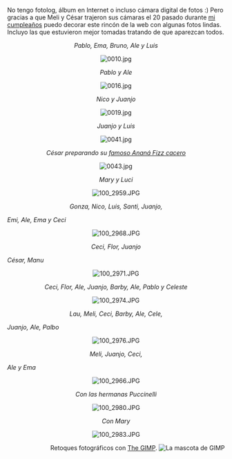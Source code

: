 <html><body><p>No tengo fotolog, álbum en Internet o incluso cámara digital de fotos :) Pero gracias a que Meli y César trajeron sus cámaras el 20 pasado durante <a href="http://www.juanjoconti.com.ar/2007/12/20/23/" title="23 años" target="_blank">mi cumpleaños</a> puedo decorar este rincón de la web con algunas fotos lindas. Incluyo las que estuvieron mejor tomadas tratando de que aparezcan todos.

</p><p align="center"><em>Pablo, Ema, Bruno, Ale y Luis</em></p>



<p align="center"><img src="/wp-content/uploads/2007/12/0010.jpg" alt="0010.jpg">

<!--more-->

</p><p align="center"><em>Pablo y Ale</em></p>

<p align="center"><img src="/wp-content/uploads/2007/12/0016.jpg" alt="0016.jpg"></p>

<p align="center"><em>Nico y Juanjo</em></p>

<p align="center"><img src="/wp-content/uploads/2007/12/0019.jpg" alt="0019.jpg"></p>

<p align="center"> <em>Juanjo y Luis</em></p>

<p align="center"><img src="/wp-content/uploads/2007/12/0041.jpg" alt="0041.jpg"></p>

<p align="center"> <em>César preparando su <a href="http://www.ceportela.com.ar/2006/12/12/anana-fizz-una-receta-para-recordar-y-disfrutar/" title="receta de César" target="_blank">famoso Ananá Fizz cacero</a></em></p>

<p align="center"><img src="/wp-content/uploads/2007/12/0043.jpg" alt="0043.jpg"></p>

<p align="center"><em>Mary y Luci</em></p>

<p align="center"><img src="/wp-content/uploads/2007/12/100_2959.JPG" alt="100_2959.JPG"></p>



<p align="center"><em>Gonza, Nico, Luis, Santi, Juanjo,</em>

<em> Emi, Ale, Ema y Ceci</em>

</p><p align="center"><img src="/wp-content/uploads/2007/12/100_2968.JPG" alt="100_2968.JPG"></p>



<p align="center"><em>Ceci, Flor, Juanjo

César, Manu</em>

</p><p align="center"><img src="/wp-content/uploads/2007/12/100_2971.JPG" alt="100_2971.JPG"></p>

<p align="center"><em>Ceci, Flor, Ale, Juanjo, Barby, Ale, Pablo y Celeste</em></p>

<p align="center"><img src="/wp-content/uploads/2007/12/100_2974.JPG" alt="100_2974.JPG"></p>



<p align="center"> <em>Lau, Meli, Ceci, Barby, Ale, Cele,

Juanjo, Ale, Palbo</em>

</p><p align="center"><img src="/wp-content/uploads/2007/12/100_2976.JPG" alt="100_2976.JPG"></p>



<p align="center"><em>Meli, Juanjo, Ceci,</em>

<em>Ale y Ema</em>

</p><p align="center"><img src="/wp-content/uploads/2007/12/100_2966.JPG" alt="100_2966.JPG"></p>

<p align="center"><em>Con las hermanas Puccinelli</em></p>

<p align="center"><img src="/wp-content/uploads/2007/12/100_2980.JPG" alt="100_2980.JPG"></p>

<p align="center"><em>Con Mary</em></p>

<p align="center"><img src="/wp-content/uploads/2007/12/100_2983.JPG" alt="100_2983.JPG"></p>

<p align="right">Retoques fotográficos con <a href="http://www.gimp.org" title="The GIMP" target="_blank">The GIMP</a>. <img src="/wp-content/uploads/2007/12/wilber.png" alt="La mascota de GIMP"></p></body></html>